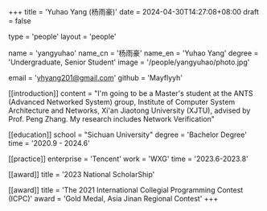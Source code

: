 +++
title = 'Yuhao Yang (杨雨豪)'
date = 2024-04-30T14:27:08+08:00
draft = false

type = 'people'
layout = 'people'

name = 'yangyuhao'
name_cn = '杨雨豪'
name_en = 'Yuhao Yang'
degree = 'Undergraduate, Senior Student'
image = '/people/yangyuhao/photo.jpg'

email = 'yhyang201@gmail.com'
github = 'Mayflyyh'

[[introduction]]
    content = "I'm going to be a Master's student at the ANTS (Advanced Networked System) group, Institute of Computer System Architecture and Networks, Xi'an Jiaotong University (XJTU), advised by Prof. Peng Zhang. My research includes Network Verification"

[[education]]
    school = "Sichuan University"
    degree = 'Bachelor Degree'
    time = '2020.9 - 2024.6'

[[practice]]
    enterprise = 'Tencent'
    work = 'WXG'
    time = '2023.6-2023.8'

[[award]]
    title = '2023 National ScholarShip'

[[award]]
    title = 'The 2021 International Collegial Programming Contest (ICPC)'
    award = 'Gold Medal, Asia Jinan Regional Contest'
+++
